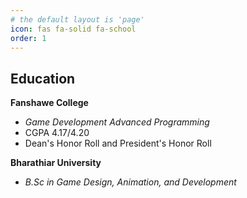 ```yaml
---
# the default layout is 'page'
icon: fas fa-solid fa-school
order: 1
---
```


## Education

**Fanshawe College**
- *Game Development Advanced Programming*
- CGPA 4.17/4.20
- Dean's Honor Roll and President's Honor Roll

**Bharathiar University**
- *B.Sc in Game Design, Animation, and Development*